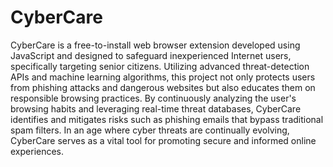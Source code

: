 # CyberCare

CyberCare is a free-to-install web browser extension developed using JavaScript and designed to safeguard inexperienced Internet users, specifically targeting senior citizens. Utilizing advanced threat-detection APIs and machine learning algorithms, this project not only protects users from phishing attacks and dangerous websites but also educates them on responsible browsing practices. By continuously analyzing the user's browsing habits and leveraging real-time threat databases, CyberCare identifies and mitigates risks such as phishing emails that bypass traditional spam filters. In an age where cyber threats are continually evolving, CyberCare serves as a vital tool for promoting secure and informed online experiences.
